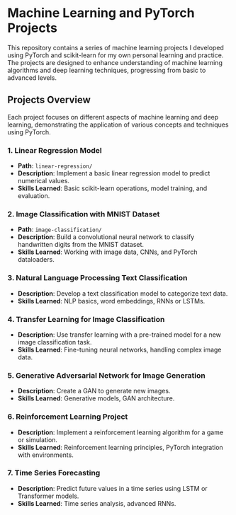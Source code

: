 # Machine Learning and PyTorch Projects

This repository contains a series of machine learning projects I developed using PyTorch and scikit-learn for my own personal learning and practice. The projects are designed to enhance understanding of machine learning algorithms and deep learning techniques, progressing from basic to advanced levels.

## Projects Overview

Each project focuses on different aspects of machine learning and deep learning, demonstrating the application of various concepts and techniques using PyTorch.

### 1. Linear Regression Model
- **Path**: `linear-regression/`
- **Description**: Implement a basic linear regression model to predict numerical values.
- **Skills Learned**: Basic scikit-learn operations, model training, and evaluation.

### 2. Image Classification with MNIST Dataset
- **Path**: `image-classification/`
- **Description**: Build a convolutional neural network to classify handwritten digits from the MNIST dataset.
- **Skills Learned**: Working with image data, CNNs, and PyTorch dataloaders.

### 3. Natural Language Processing Text Classification
- **Description**: Develop a text classification model to categorize text data.
- **Skills Learned**: NLP basics, word embeddings, RNNs or LSTMs.

### 4. Transfer Learning for Image Classification
- **Description**: Use transfer learning with a pre-trained model for a new image classification task.
- **Skills Learned**: Fine-tuning neural networks, handling complex image data.

### 5. Generative Adversarial Network for Image Generation
- **Description**: Create a GAN to generate new images.
- **Skills Learned**: Generative models, GAN architecture.

### 6. Reinforcement Learning Project
- **Description**: Implement a reinforcement learning algorithm for a game or simulation.
- **Skills Learned**: Reinforcement learning principles, PyTorch integration with environments.

### 7. Time Series Forecasting
- **Description**: Predict future values in a time series using LSTM or Transformer models.
- **Skills Learned**: Time series analysis, advanced RNNs.

